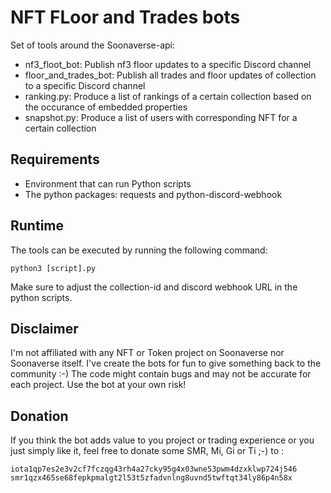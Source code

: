 # NFT FLoor and Trades bots

Set of tools around the Soonaverse-api:

- nf3_floot_bot: Publish nf3 floor updates to a specific Discord channel
- floor_and_trades_bot: Publish all trades and floor updates of collection to a specific Discord channel
- ranking.py: Produce a list of rankings of a certain collection based on the occurance of embedded properties
- snapshot.py: Produce a list of users with corresponding NFT for a certain collection

## Requirements
- Environment that can run Python scripts
- The python packages: requests and python-discord-webhook

## Runtime

The tools can be executed by running the following command:
```
python3 [script].py
```

Make sure to adjust the collection-id and discord webhook URL in the python scripts. 

## Disclaimer

I'm not affiliated with any NFT or Token project on Soonaverse nor Soonaverse itself. I've create the bots for fun to give something back to the community :-) The code might contain bugs and may not be accurate for each project. Use the bot at your own risk!

## Donation

If you think the bot adds value to you project or trading experience or you just simply like it, feel free to donate some SMR, Mi, Gi or Ti  ;-) to : 

```iota1qp7es2e3v2cf7fczqg43rh4a27cky95g4x03wne53pwm4dzxklwp724j546```
```smr1qzx465se68fepkpmalgt2l53t5zfadvnlng8uvnd5twftqt34ly86p4n58x```
